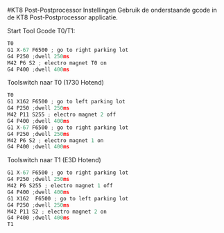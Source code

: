 #KT8 Post-Postprocessor Instellingen
Gebruik de onderstaande gcode in de KT8 Post-Postprocessor applicatie.

Start Tool Gcode T0/T1:
```python
T0
G1 X-67 F6500 ; go to right parking lot
G4 P250 ;dwell 250ms
M42 P6 S2 ; electro magnet T0 on
G4 P400 ;dwell 400ms
```

Toolswitch naar T0 (1730 Hotend)
```javascript
T0
G1 X162 F6500 ; go to left parking lot
G4 P250 ;dwell 250ms
M42 P11 S255 ; electro magnet 2 off
G4 P400 ;dwell 400ms
G1 X-67 F6500 ; go to right parking lot
G4 P250 ;dwell 250ms
M42 P6 S2 ; electro magnet 1 on
G4 P400 ;dwell 400ms
```

Toolswitch naar T1 (E3D Hotend)
```javascript
G1 X-67 F6500 ; go to right parking lot
G4 P250 ;dwell 250ms
M42 P6 S255 ; electro magnet 1 off
G4 P400 ;dwell 400ms
G1 X162  F6500 ; go to left parking lot
G4 P250 ;dwell 250ms
M42 P11 S2 ; electro magnet 2 on
G4 P400 ;dwell 400ms
T1
```
